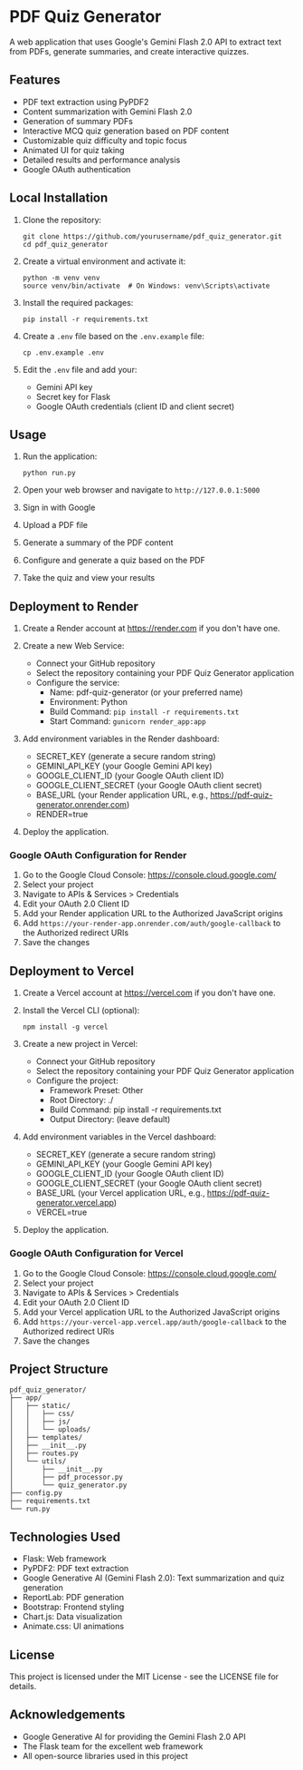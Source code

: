 # PDF Quiz Generator

A web application that uses Google's Gemini Flash 2.0 API to extract text from PDFs, generate summaries, and create interactive quizzes.

## Features

- PDF text extraction using PyPDF2
- Content summarization with Gemini Flash 2.0
- Generation of summary PDFs
- Interactive MCQ quiz generation based on PDF content
- Customizable quiz difficulty and topic focus
- Animated UI for quiz taking
- Detailed results and performance analysis
- Google OAuth authentication

## Local Installation

1. Clone the repository:
   ```
   git clone https://github.com/yourusername/pdf_quiz_generator.git
   cd pdf_quiz_generator
   ```

2. Create a virtual environment and activate it:
   ```
   python -m venv venv
   source venv/bin/activate  # On Windows: venv\Scripts\activate
   ```

3. Install the required packages:
   ```
   pip install -r requirements.txt
   ```

4. Create a `.env` file based on the `.env.example` file:
   ```
   cp .env.example .env
   ```

5. Edit the `.env` file and add your:
   - Gemini API key
   - Secret key for Flask
   - Google OAuth credentials (client ID and client secret)

## Usage

1. Run the application:
   ```
   python run.py
   ```

2. Open your web browser and navigate to `http://127.0.0.1:5000`

3. Sign in with Google

4. Upload a PDF file

5. Generate a summary of the PDF content

6. Configure and generate a quiz based on the PDF

7. Take the quiz and view your results

## Deployment to Render

1. Create a Render account at https://render.com if you don't have one.

2. Create a new Web Service:
   - Connect your GitHub repository
   - Select the repository containing your PDF Quiz Generator application
   - Configure the service:
     - Name: pdf-quiz-generator (or your preferred name)
     - Environment: Python
     - Build Command: `pip install -r requirements.txt`
     - Start Command: `gunicorn render_app:app`

3. Add environment variables in the Render dashboard:
   - SECRET_KEY (generate a secure random string)
   - GEMINI_API_KEY (your Google Gemini API key)
   - GOOGLE_CLIENT_ID (your Google OAuth client ID)
   - GOOGLE_CLIENT_SECRET (your Google OAuth client secret)
   - BASE_URL (your Render application URL, e.g., https://pdf-quiz-generator.onrender.com)
   - RENDER=true

4. Deploy the application.

### Google OAuth Configuration for Render

1. Go to the Google Cloud Console: https://console.cloud.google.com/
2. Select your project
3. Navigate to APIs & Services > Credentials
4. Edit your OAuth 2.0 Client ID
5. Add your Render application URL to the Authorized JavaScript origins
6. Add `https://your-render-app.onrender.com/auth/google-callback` to the Authorized redirect URIs
7. Save the changes

## Deployment to Vercel

1. Create a Vercel account at https://vercel.com if you don't have one.

2. Install the Vercel CLI (optional):
   ```
   npm install -g vercel
   ```

3. Create a new project in Vercel:
   - Connect your GitHub repository
   - Select the repository containing your PDF Quiz Generator application
   - Configure the project:
     - Framework Preset: Other
     - Root Directory: ./
     - Build Command: pip install -r requirements.txt
     - Output Directory: (leave default)

4. Add environment variables in the Vercel dashboard:
   - SECRET_KEY (generate a secure random string)
   - GEMINI_API_KEY (your Google Gemini API key)
   - GOOGLE_CLIENT_ID (your Google OAuth client ID)
   - GOOGLE_CLIENT_SECRET (your Google OAuth client secret)
   - BASE_URL (your Vercel application URL, e.g., https://pdf-quiz-generator.vercel.app)
   - VERCEL=true

5. Deploy the application.

### Google OAuth Configuration for Vercel

1. Go to the Google Cloud Console: https://console.cloud.google.com/
2. Select your project
3. Navigate to APIs & Services > Credentials
4. Edit your OAuth 2.0 Client ID
5. Add your Vercel application URL to the Authorized JavaScript origins
6. Add `https://your-vercel-app.vercel.app/auth/google-callback` to the Authorized redirect URIs
7. Save the changes

## Project Structure

```
pdf_quiz_generator/
├── app/
│   ├── static/
│   │   ├── css/
│   │   ├── js/
│   │   └── uploads/
│   ├── templates/
│   ├── __init__.py
│   ├── routes.py
│   └── utils/
│       ├── __init__.py
│       ├── pdf_processor.py
│       └── quiz_generator.py
├── config.py
├── requirements.txt
└── run.py
```

## Technologies Used

- Flask: Web framework
- PyPDF2: PDF text extraction
- Google Generative AI (Gemini Flash 2.0): Text summarization and quiz generation
- ReportLab: PDF generation
- Bootstrap: Frontend styling
- Chart.js: Data visualization
- Animate.css: UI animations

## License

This project is licensed under the MIT License - see the LICENSE file for details.

## Acknowledgements

- Google Generative AI for providing the Gemini Flash 2.0 API
- The Flask team for the excellent web framework
- All open-source libraries used in this project
